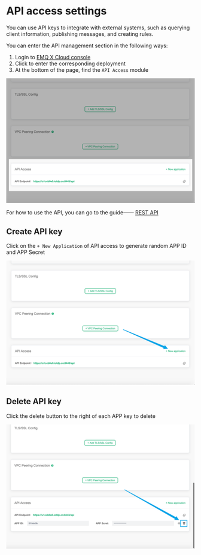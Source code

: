 # API access settings

You can use API keys to integrate with external systems, such as querying client information, publishing messages, and creating rules.

You can enter the API management section in the following ways:

1. Login to [EMQ X Cloud console](https://cloud.emqx.io/console)
2. Click to enter the corresponding deployment
3. At the bottom of the page, find the `API Access` module

![API](./_assets/deployment_api.png)

For how to use the API, you can go to the guide—— [REST API](../api.md)

## Create API key

Click on the `+ New Application` of API access to generate random APP ID and APP Secret

![创建 APP](./_assets/app_add.png)

## Delete API key

Click the delete button to the right of each APP key to delete

![创建 APP](./_assets/app_del.png)
